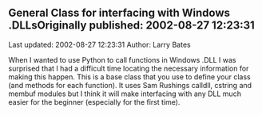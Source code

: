 ## General Class for interfacing with Windows .DLLsOriginally published: 2002-08-27 12:23:31 
Last updated: 2002-08-27 12:23:31 
Author: Larry Bates 
 
When I wanted to use Python to call functions in Windows .DLL I was surprised that I had a difficult time locating the necessary information for making this happen.  This is a base class that you use to define your class (and methods for each function).  It uses Sam Rushings calldll, cstring and membuf modules but I think it will make interfacing with any DLL much easier for the beginner (especially for the first time).